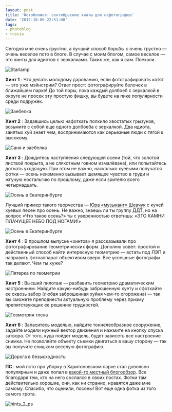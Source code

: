 ```yaml
---
layout: post
title: 'Фотобложек: сентябрьские хинты для нефотографов'
date: '2012-10-06 22:51:00'
tags:
- photoblog
- russia
---
```


Сегодня мне очень грустно, а лучший способ борьбы с очень грустно — очень веселое псто в блоге. В случае с моим блогом, самое веселое — это хинты для идиотов с зеркалками. Таких же, как я сам. Поехали.

![Starlamp](/assets/images/2017/09/hints_2_0.jpg)

**Хинт 1** : Что делать молодому дарованию, если фотографировать котят — это уже мэйнстрим? Ответ прост: фотографируйте белочек в ближайшем парке! До той поры, пока каждый долбоеб с зеркалкой в округе не просек эту простую фишку, вы будете на пике популярности среди подружек.

![Заебелка](/assets/images/2017/09/hints_2_1.jpg)

**Хинт 2** : Задавшись целью нафоткать полкило хвостатых грызунов, возьмите с собой еще одного долбоеба с зеркалкой. Два идиота, занятых хуй знает чем, воспринимаются как серьезные люди с тягой к высокому.

![Саня и заебелка](/assets/images/2017/09/hints_2_2.jpg)

**Хинт 3** : Дождитесь наступления следующей осени (той, что золотой листвой покрыта, а не слякотным говном измалёвана), или попытайтесь догнать уходящую. При этом не важно, насколько хуевыми получатся фотки — осень неизменно вызывает щемящее чувство в груди и жгучую ностальгию по прошлому, даже если зрителю всего четырнадцать.

![Осень в Екатеринбурге](/assets/images/2017/09/hints_2_3.jpg)

Лучший пример такого творчества — [Юра «музыкант» Шевчук](http://www.youtube.com/watch?v=Oaxf7txb-l4) с кучей хуевых песен про осень. Не важно, знаешь ли ты группу ДДТ, но на вопрос «Что такое осень?» ты с уверенностью ответишь: «ЭТО КАМНИ ПЛАЧУЩЕЕ НЕБО ПОД НОГАМИ!»

![Осень в Екатеринбурге](/assets/images/2017/09/hints_2_3_1.jpg)

**Хинт 4** : В прошлом выпуске «хинтов» я рассказывали про фотографирование геометрических форм. Дополню совет: простой и действенный способ найти интересную геометрию — встать под ЛЭП и направить фотоаппарат объективом вверх. Все успешные фотографы так делают. Чем ты хуже?

![Пятерка по геометрии](/assets/images/2017/09/hints_2_4.jpg)

**Хинт 5** : Высший пилотаж — разбавить геометрию драматическим настроением. Найдите какую-нибудь заброшенную хуету и сфоткайте ее сквозь забор (любая заброшенная хуйня чем-то огорожена) — так вы сможете преподнести актуальную проблему через призму препятствующих ее решению трудностей.

![Геометрия тлена](/assets/images/2017/09/hints_2_4_1.jpg)

**Хинт 6** : Запаситесь моделью, найдите тоннелеобразное сооружение, задайте модели нужный вектор движения и нажмите на кнопку спуска затвора. От того, куда пойдет модель, будет зависеть все настроение снимка. Не позволяйте объекту съемки двигаться в вашу сторону — так вы получите слишком веселую фотографию.

![Дорога в безысходность](/assets/images/2017/09/hints_2_5.jpg)

**ПС** : мой псто про уборку в Харитоновском парке стал довольно популярным и даже попал в [какой-то местный блогообзор](http://uralblog.pro/news/13481/?pos=655). Все благодаря тем, кто на него сослался в своих постах. Фотки там действительно хорошие, они, как ни странно, нравятся даже мне самому. Спасибо, что оценили, посоны! Вот еще одна фотка из того самого грота.

![hints_2_ps](/assets/images/2017/09/hints_2_ps.jpg)

